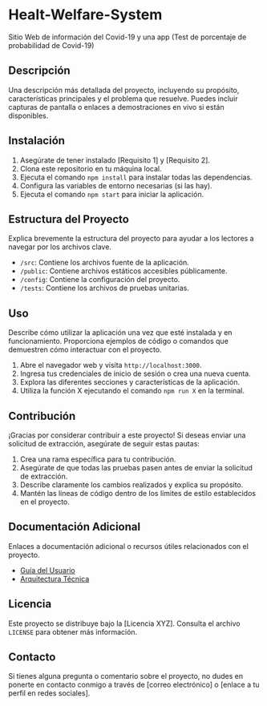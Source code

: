 # Healt-Welfare-System
Sitio Web de información del Covid-19 y una app (Test de porcentaje de probabilidad de Covid-19)

## Descripción

Una descripción más detallada del proyecto, incluyendo su propósito, características principales y el problema que resuelve. Puedes incluir capturas de pantalla o enlaces a demostraciones en vivo si están disponibles.

## Instalación

1. Asegúrate de tener instalado [Requisito 1] y [Requisito 2].
2. Clona este repositorio en tu máquina local.
3. Ejecuta el comando `npm install` para instalar todas las dependencias.
4. Configura las variables de entorno necesarias (si las hay).
5. Ejecuta el comando `npm start` para iniciar la aplicación.

## Estructura del Proyecto

Explica brevemente la estructura del proyecto para ayudar a los lectores a navegar por los archivos clave.

- `/src`: Contiene los archivos fuente de la aplicación.
- `/public`: Contiene archivos estáticos accesibles públicamente.
- `/config`: Contiene la configuración del proyecto.
- `/tests`: Contiene los archivos de pruebas unitarias.

## Uso

Describe cómo utilizar la aplicación una vez que esté instalada y en funcionamiento. Proporciona ejemplos de código o comandos que demuestren cómo interactuar con el proyecto.

1. Abre el navegador web y visita `http://localhost:3000`.
2. Ingresa tus credenciales de inicio de sesión o crea una nueva cuenta.
3. Explora las diferentes secciones y características de la aplicación.
4. Utiliza la función X ejecutando el comando `npm run X` en la terminal.

## Contribución

¡Gracias por considerar contribuir a este proyecto! Si deseas enviar una solicitud de extracción, asegúrate de seguir estas pautas:

1. Crea una rama específica para tu contribución.
2. Asegúrate de que todas las pruebas pasen antes de enviar la solicitud de extracción.
3. Describe claramente los cambios realizados y explica su propósito.
4. Mantén las líneas de código dentro de los límites de estilo establecidos en el proyecto.

## Documentación Adicional

Enlaces a documentación adicional o recursos útiles relacionados con el proyecto.

- [Guía del Usuario](link)
- [Arquitectura Técnica](link)

## Licencia

Este proyecto se distribuye bajo la [Licencia XYZ]. Consulta el archivo `LICENSE` para obtener más información.

## Contacto

Si tienes alguna pregunta o comentario sobre el proyecto, no dudes en ponerte en contacto conmigo a través de [correo electrónico] o [enlace a tu perfil en redes sociales].

